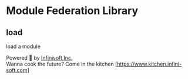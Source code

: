 # Module Federation Library

## load
load a module


Powered 🚀 by [Infinisoft Inc.](https://www.infini-soft.com)
<br>
Wanna cook the future? Come in the kitchen [https://www.kitchen.infini-soft.com]
